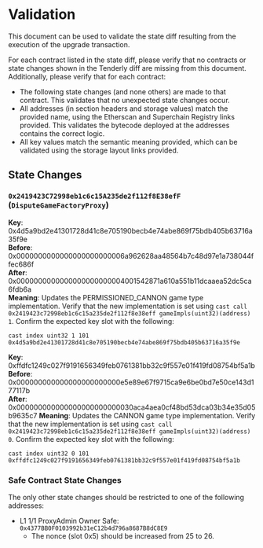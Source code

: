 # Validation

This document can be used to validate the state diff resulting from the execution of the upgrade
transaction.

For each contract listed in the state diff, please verify that no contracts or state changes shown in the Tenderly diff are missing from this document. Additionally, please verify that for each contract:

- The following state changes (and none others) are made to that contract. This validates that no unexpected state changes occur.
- All addresses (in section headers and storage values) match the provided name, using the Etherscan and Superchain Registry links provided. This validates the bytecode deployed at the addresses contains the correct logic.
- All key values match the semantic meaning provided, which can be validated using the storage layout links provided.

## State Changes

### `0x2419423C72998eb1c6c15A235de2f112f8E38efF` (`DisputeGameFactoryProxy`)

**Key**: 0x4d5a9bd2e41301728d41c8e705190becb4e74abe869f75bdb405b63716a35f9e  
**Before**: 0x0000000000000000000000006a962628aa48564b7c48d97e1a738044ffec686f  
**After**: 0x0000000000000000000000004001542871a610a551b11dcaaea52dc5ca6fdb6a  
**Meaning**: Updates the PERMISSIONED_CANNON game type implementation. Verify that the new implementation is set using `cast call 0x2419423c72998eb1c6c15a235de2f112f8e38eff gameImpls(uint32)(address) 1`.
Confirm the expected key slot with the following:
```
cast index uint32 1 101
0x4d5a9bd2e41301728d41c8e705190becb4e74abe869f75bdb405b63716a35f9e
```

**Key**: 0xffdfc1249c027f9191656349feb0761381bb32c9f557e01f419fd08754bf5a1b  
**Before**: 0x000000000000000000000000e5e89e67f9715ca9e6be0bd7e50ce143d177117b  
**After**: 0x000000000000000000000000030aca4aea0cf48bd53dca03b34e35d05b9635c7
**Meaning**: Updates the CANNON game type implementation. Verify that the new implementation is set using `cast call 0x2419423c72998eb1c6c15a235de2f112f8e38eff gameImpls(uint32)(address) 0`.
Confirm the expected key slot with the following:
```
cast index uint32 0 101
0xffdfc1249c027f9191656349feb0761381bb32c9f557e01f419fd08754bf5a1b
```

### Safe Contract State Changes

The only other state changes should be restricted to one of the following addresses:

- L1 1/1 ProxyAdmin Owner Safe: `0x4377BB0F0103992b31eC12b4d796a8687B8dC8E9`
    - The nonce (slot 0x5) should be increased from 25 to 26.
